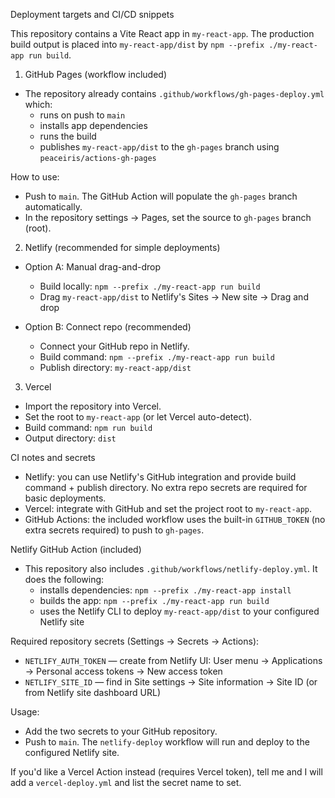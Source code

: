 Deployment targets and CI/CD snippets

This repository contains a Vite React app in `my-react-app`. The production build output is placed into `my-react-app/dist` by `npm --prefix ./my-react-app run build`.

1) GitHub Pages (workflow included)
- The repository already contains `.github/workflows/gh-pages-deploy.yml` which:
  - runs on push to `main`
  - installs app dependencies
  - runs the build
  - publishes `my-react-app/dist` to the `gh-pages` branch using `peaceiris/actions-gh-pages`

How to use:
- Push to `main`. The GitHub Action will populate the `gh-pages` branch automatically.
- In the repository settings -> Pages, set the source to `gh-pages` branch (root).

2) Netlify (recommended for simple deployments)
- Option A: Manual drag-and-drop
  - Build locally: `npm --prefix ./my-react-app run build`
  - Drag `my-react-app/dist` to Netlify's Sites -> New site -> Drag and drop

- Option B: Connect repo (recommended)
  - Connect your GitHub repo in Netlify.
  - Build command: `npm --prefix ./my-react-app run build`
  - Publish directory: `my-react-app/dist`

3) Vercel
- Import the repository into Vercel.
- Set the root to `my-react-app` (or let Vercel auto-detect).
- Build command: `npm run build`
- Output directory: `dist`

CI notes and secrets
- Netlify: you can use Netlify's GitHub integration and provide build command + publish directory. No extra repo secrets are required for basic deployments.
- Vercel: integrate with GitHub and set the project root to `my-react-app`.
- GitHub Actions: the included workflow uses the built-in `GITHUB_TOKEN` (no extra secrets required) to push to `gh-pages`.

Netlify GitHub Action (included)
- This repository also includes `.github/workflows/netlify-deploy.yml`. It does the following:
  - installs dependencies: `npm --prefix ./my-react-app install`
  - builds the app: `npm --prefix ./my-react-app run build`
  - uses the Netlify CLI to deploy `my-react-app/dist` to your configured Netlify site

Required repository secrets (Settings -> Secrets -> Actions):
- `NETLIFY_AUTH_TOKEN` — create from Netlify UI: User menu → Applications → Personal access tokens → New access token
- `NETLIFY_SITE_ID` — find in Site settings → Site information → Site ID (or from Netlify site dashboard URL)

Usage:
- Add the two secrets to your GitHub repository.
- Push to `main`. The `netlify-deploy` workflow will run and deploy to the configured Netlify site.

If you'd like a Vercel Action instead (requires Vercel token), tell me and I will add a `vercel-deploy.yml` and list the secret name to set.
